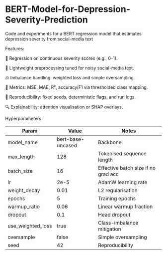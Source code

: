 # BERT-Model-for-Depression-Severity-Prediction
Code and experiments for a BERT regression model that estimates depression severity from social-media text

Features:

🧠 Regression on continuous severity scores (e.g., 0–1).

🧹 Lightweight preprocessing tuned for noisy social-media text.

⚖️ Imbalance handling: weighted loss and simple oversampling.

📏 Metrics: MSE, MAE, R², accuracy/F1 via thresholded class mapping.

🔁 Reproducibility: fixed seeds, deterministic flags, and run logs.

🔍 Explainability: attention visualisation or SHAP overlays.



Hyperparameters

| Param            | Value  | Notes |
|------------------|--------|-------|
| model_name       | bert-base-uncased | Backbone |
| max_length       | 128    | Tokenised sequence length |
| batch_size       | 16     | Effective batch size if no grad acc |
| lr               | 2e-5   | AdamW learning rate |
| weight_decay     | 0.01   | L2 regularisation |
| epochs           | 5      | Training epochs |
| warmup_ratio     | 0.06   | Linear warmup fraction |
| dropout          | 0.1    | Head dropout |
| use_weighted_loss| true   | Class-imbalance mitigation |
| oversample       | false  | Simple oversampling |
| seed             | 42     | Reproducibility |
